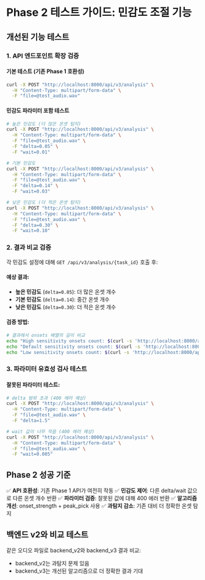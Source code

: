# Phase 2 테스트 가이드: 민감도 조절 기능

## 개선된 기능 테스트

### 1. API 엔드포인트 확장 검증

#### 기본 테스트 (기존 Phase 1 호환성)
```bash
curl -X POST "http://localhost:8000/api/v3/analysis" \
  -H "Content-Type: multipart/form-data" \
  -F "file=@test_audio.wav"
```

#### 민감도 파라미터 포함 테스트
```bash
# 높은 민감도 (더 많은 온셋 탐지)
curl -X POST "http://localhost:8000/api/v3/analysis" \
  -H "Content-Type: multipart/form-data" \
  -F "file=@test_audio.wav" \
  -F "delta=0.05" \
  -F "wait=0.01"

# 기본 민감도
curl -X POST "http://localhost:8000/api/v3/analysis" \
  -H "Content-Type: multipart/form-data" \
  -F "file=@test_audio.wav" \
  -F "delta=0.14" \
  -F "wait=0.03"

# 낮은 민감도 (더 적은 온셋 탐지)
curl -X POST "http://localhost:8000/api/v3/analysis" \
  -H "Content-Type: multipart/form-data" \
  -F "file=@test_audio.wav" \
  -F "delta=0.30" \
  -F "wait=0.10"
```

### 2. 결과 비교 검증

각 민감도 설정에 대해 `GET /api/v3/analysis/{task_id}` 호출 후:

#### 예상 결과:
- **높은 민감도** (`delta=0.05`): 더 많은 온셋 개수
- **기본 민감도** (`delta=0.14`): 중간 온셋 개수
- **낮은 민감도** (`delta=0.30`): 더 적은 온셋 개수

#### 검증 방법:
```bash
# 결과에서 onsets 배열의 길이 비교
echo "High sensitivity onsets count: $(curl -s 'http://localhost:8000/api/v3/analysis/TASK_ID_1' | jq '.result.onsets | length')"
echo "Default sensitivity onsets count: $(curl -s 'http://localhost:8000/api/v3/analysis/TASK_ID_2' | jq '.result.onsets | length')"
echo "Low sensitivity onsets count: $(curl -s 'http://localhost:8000/api/v3/analysis/TASK_ID_3' | jq '.result.onsets | length')"
```

### 3. 파라미터 유효성 검사 테스트

#### 잘못된 파라미터 테스트:
```bash
# delta 범위 초과 (400 에러 예상)
curl -X POST "http://localhost:8000/api/v3/analysis" \
  -H "Content-Type: multipart/form-data" \
  -F "file=@test_audio.wav" \
  -F "delta=1.5"

# wait 값이 너무 작음 (400 에러 예상)
curl -X POST "http://localhost:8000/api/v3/analysis" \
  -H "Content-Type: multipart/form-data" \
  -F "file=@test_audio.wav" \
  -F "wait=0.005"
```

## Phase 2 성공 기준

✅ **API 호환성**: 기존 Phase 1 API가 여전히 작동
✅ **민감도 제어**: 다른 delta/wait 값으로 다른 온셋 개수 반환
✅ **파라미터 검증**: 잘못된 값에 대해 400 에러 반환
✅ **알고리즘 개선**: onset_strength + peak_pick 사용
✅ **과탐지 감소**: 기존 대비 더 정확한 온셋 탐지

## 백엔드 v2와 비교 테스트

같은 오디오 파일로 backend_v2와 backend_v3 결과 비교:
- backend_v2는 과탐지 문제 있음
- backend_v3는 개선된 알고리즘으로 더 정확한 결과 기대